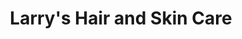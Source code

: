 ---
title: "Larry's Hair and Skin Care"
url: /edwardsville/larrys-hair-and-skin-care/
shop: Kosmetik
---